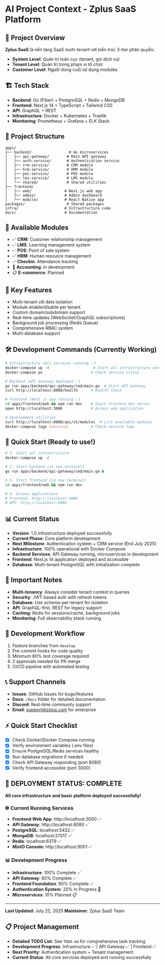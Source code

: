 # AI Project Context - Zplus SaaS Platform

## 🎯 Project Overview
**Zplus SaaS** là nền tảng SaaS multi-tenant với kiến trúc 3-tier phân quyền:
- **System Level**: Quản trị toàn cục (tenant, gói dịch vụ)
- **Tenant Level**: Quản trị trong phạm vi tổ chức
- **Customer Level**: Người dùng cuối sử dụng modules

## 🏗️ Tech Stack
- **Backend**: Go (Fiber) + PostgreSQL + Redis + MongoDB
- **Frontend**: Next.js 14 + TypeScript + Tailwind CSS
- **API**: GraphQL + REST
- **Infrastructure**: Docker + Kubernetes + Traefik
- **Monitoring**: Prometheus + Grafana + ELK Stack

## 📁 Project Structure
```
apps/
├── backend/                 # Go microservices
│   ├── api-gateway/        # Main API gateway
│   ├── auth-service/       # Authentication service
│   ├── crm-service/        # CRM module
│   ├── hrm-service/        # HRM module
│   ├── pos-service/        # POS module
│   ├── lms-service/        # LMS module
│   └── shared/             # Shared utilities
├── frontend/
│   ├── web/               # Next.js web app
│   ├── admin/             # Admin dashboard
│   └── mobile/            # React Native app
packages/                   # Shared packages
infra/                     # Infrastructure code
docs/                      # Documentation
```

## 🧩 Available Modules
- ✅ **CRM**: Customer relationship management
- ✅ **LMS**: Learning management system  
- ✅ **POS**: Point of sale system
- ✅ **HRM**: Human resource management
- ✅ **Checkin**: Attendance tracking
- 🚧 **Accounting**: In development
- 📋 **E-commerce**: Planned

## 🔑 Key Features
- Multi-tenant với data isolation
- Module enable/disable per tenant
- Custom domain/subdomain support
- Real-time updates (WebSocket/GraphQL subscriptions)
- Background job processing (Redis Queue)
- Comprehensive RBAC system
- Multi-database support

## 🛠️ Development Commands (Currently Working)
```bash
# Infrastructure (All services running ✅)
docker-compose up -d                    # Start all infrastructure services
docker-compose ps                      # Check service status

# Backend (API Gateway deployed ✅)
go run apps/backend/api-gateway/cmd/main.go  # Start API Gateway
curl http://localhost:8080/health      # Health check

# Frontend (Next.js app running ✅)
cd apps/frontend/web && npm run dev    # Start frontend dev server
open http://localhost:3000             # Access web application

# Development utilities
curl http://localhost:8080/api/v1/modules  # List available modules
docker-compose logs [service]          # Check service logs
```

## 🚀 Quick Start (Ready to use!)
```bash
# 1. Start all infrastructure
docker-compose up -d

# 2. Start backend (in new terminal)
go run apps/backend/api-gateway/cmd/main.go &

# 3. Start frontend (in new terminal)
cd apps/frontend/web && npm run dev

# 4. Access applications
# Frontend: http://localhost:3000
# API: http://localhost:8080
```

## 📊 Current Status
- **Version**: 1.0 infrastructure deployed successfully
- **Current Phase**: Core platform development
- **Next Milestone**: Authentication system + CRM service (End July 2025)
- **Infrastructure**: 100% operational with Docker Compose
- **Backend Services**: API Gateway running, microservices in development
- **Frontend**: Next.js 14 application deployed and accessible
- **Database**: Multi-tenant PostgreSQL with initialization complete

## 🚨 Important Notes
- **Multi-tenancy**: Always consider tenant context in queries
- **Security**: JWT-based auth with refresh tokens
- **Database**: Use schema-per-tenant for isolation
- **API**: GraphQL-first, REST for legacy support
- **Caching**: Redis for sessions/cache, background jobs
- **Monitoring**: Full observability stack running

## 🔧 Development Workflow
1. Feature branches from `develop`
2. Pre-commit hooks for code quality
3. Minimum 80% test coverage required
4. 2 approvals needed for PR merge
5. CI/CD pipeline with automated testing

## 📞 Support Channels
- **Issues**: GitHub Issues for bugs/features
- **Docs**: `/docs` folder for detailed documentation  
- **Discord**: Real-time community support
- **Email**: support@zplus.com for enterprise

## ⚡ Quick Start Checklist
- [x] Check Docker/Docker Compose running
- [x] Verify environment variables (.env files)
- [x] Ensure PostgreSQL/Redis services healthy
- [x] Run database migrations if needed
- [x] Check API Gateway responding (port 8080)
- [x] Verify frontend accessible (port 3000)

## 🎉 **DEPLOYMENT STATUS: COMPLETE**
**All core infrastructure and basic platform deployed successfully!**

### 🌐 Current Running Services
- **Frontend Web App**: http://localhost:3000 ✅
- **API Gateway**: http://localhost:8080 ✅
- **PostgreSQL**: localhost:5432 ✅
- **MongoDB**: localhost:27017 ✅
- **Redis**: localhost:6379 ✅
- **MinIO Console**: http://localhost:9001 ✅

### 📊 Development Progress
- **Infrastructure**: 100% Complete ✅
- **API Gateway**: 80% Complete ✅
- **Frontend Foundation**: 90% Complete ✅
- **Authentication System**: 20% In Progress 🚧
- **Microservices**: 10% Planned 📋

---
**Last Updated**: July 22, 2025
**Maintainer**: Zplus SaaS Team

## 📋 **Project Management**
- **Detailed TODO List**: See `TODO.md` for comprehensive task tracking
- **Development Progress**: Infrastructure ✅ | API Gateway ✅ | Frontend ✅
- **Next Priority**: Authentication system + Tenant management
- **Current Status**: All core services deployed and running successfully
